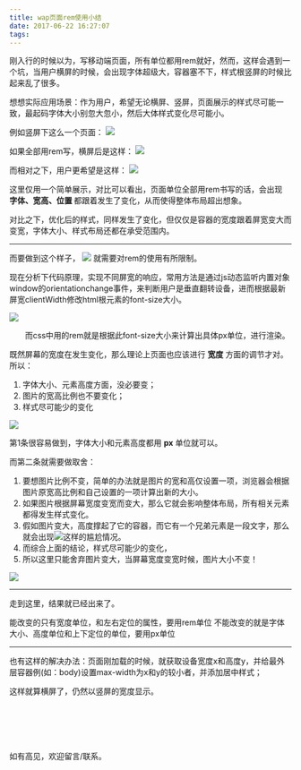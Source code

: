 ```yaml
---
title: wap页面rem使用小结
date: 2017-06-22 16:27:07
tags:
---
```



刚入行的时候以为，写移动端页面，所有单位都用rem就好，然而，这样会遇到一个坑，当用户横屏的时候，会出现字体超级大，容器塞不下，样式根竖屏的时候比起来乱了很多。

想想实际应用场景：作为用户，希望无论横屏、竖屏，页面展示的样式尽可能一致，最起码字体大小别忽大忽小，然后大体样式变化尽可能小。

例如竖屏下这么一个页面：
![](https://ws1.sinaimg.cn/large/006tKfTcly1fgu0e7g1xgj30ze0juta6.jpg)

如果全部用rem写，横屏后是这样：
![](https://ws2.sinaimg.cn/large/006tKfTcly1fgu0c6w8f7j31040lu0uv.jpg)

而相对之下，用户更希望是这样：
![](https://ws2.sinaimg.cn/large/006tKfTcly1fgu0dcc7t6j31060fqwg0.jpg)

这里仅用一个简单展示，对比可以看出，页面单位全部用rem书写的话，会出现<strong> 字体、宽高、位置 </strong>都跟着发生了变化，从而使得整体布局超出想象。

对比之下，优化后的样式，同样发生了变化，但仅仅是容器的宽度跟着屏宽变大而变宽，字体大小、样式布局还都在承受范围内。

--- 
而要做到这个样子，
![](https://ws2.sinaimg.cn/large/006tKfTcly1fgu0dcc7t6j31060fqwg0.jpg)
就需要对rem的使用有所限制。

现在分析下代码原理，实现不同屏宽的响应，常用方法是通过js动态监听内置对象window的orientationchange事件，来判断用户是垂直翻转设备，进而根据最新屏宽clientWidth修改html根元素的font-size大小。

![](https://ws3.sinaimg.cn/large/006tKfTcly1fgu1ftihmzj30zi0f2adu.jpg)

　　而css中用的rem就是根据此font-size大小来计算出具体px单位，进行渲染。
  
既然屏幕的宽度在发生变化，那么理论上页面也应该进行 <b>宽度</b> 方面的调节才对。所以：
1. 字体大小、元素高度方面，没必要变；
2. 图片的宽高比例也不要变化；
3. 样式尽可能少的变化

![](https://ws3.sinaimg.cn/large/006tKfTcly1fgu1n6w5n9j31ju0co40e.jpg)

第1条很容易做到，字体大小和元素高度都用 <b>px</b> 单位就可以。

而第二条就需要做取舍：
1. 要想图片比例不变，简单的办法就是图片的宽和高仅设置一项，浏览器会根据图片原宽高比例和自己设置的一项计算出新的大小。
2. 如果图片根据屏幕宽度变宽而变大，那么它就会影响整体布局，所有相关元素都得发生样式变化。
3. 假如图片变大，高度撑起了它的容器，而它有一个兄弟元素是一段文字，那么就会出现![](https://ws2.sinaimg.cn/large/006tKfTcly1fgu1thy76bj30eu07u74p.jpg)这样的尴尬情况。
4. 而综合上面的结论，样式尽可能少的变化，
5. 所以这里只能舍弃图片变大，当屏幕宽度变宽时候，图片大小不变！

![](https://ws4.sinaimg.cn/large/006tKfTcly1fgu1xc9o7hj31020csmy1.jpg)

--- 
走到这里，结果就已经出来了。

能改变的只有宽度单位，和左右定位的属性，要用rem单位
不能改变的就是字体大小、高度单位和上下定位的单位，要用px单位

---
也有这样的解决办法：页面刚加载的时候，就获取设备宽度x和高度y，并给最外层容器例(如：body)设置max-width为x和y的较小者，并添加居中样式；

这样就算横屏了，仍然以竖屏的宽度显示。

<br/><br/><br/><br/>

如有高见，欢迎留言/联系。